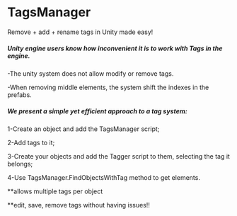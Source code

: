 # TagsManager
Remove + add + rename tags in Unity made easy!

##### Unity engine users know how inconvenient it is to work with Tags in the engine.

-The unity system does not allow modify or remove tags.

-When removing middle elements, the system shift the indexes in the prefabs.


##### We present a simple yet efficient approach to a tag system:

1-Create an object and add the TagsManager script;

2-Add tags to it;

3-Create your objects and add the Tagger script to them, selecting the tag it belongs;

4-Use TagsManager.FindObjectsWithTag method to get elements.



**allows multiple tags per object

**edit, save, remove tags without having issues!!
